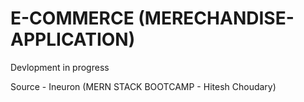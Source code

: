 # E-COMMERCE (MERECHANDISE-APPLICATION)

Devlopment in progress

Source - Ineuron (MERN STACK BOOTCAMP - Hitesh Choudary)
